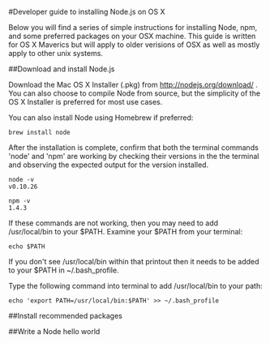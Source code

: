 #Developer guide to installing Node.js on OS X 

Below you will find a series of simple instructions for installing Node, npm, and some preferred packages on your OSX machine.  This guide is written for OS X Maverics but will apply to older verisions of OSX as well as mostly apply to other unix systems.


##Download and install Node.js 

Download the Mac OS X Installer (.pkg) from http://nodejs.org/download/ . You can also choose to compile Node from source, but the simplicity of the OS X Installer is preferred for most use cases.

You can also install Node using Homebrew if preferred:
```
brew install node
```

After the installation is complete, confirm that both the terminal commands 'node' and 'npm' are working by checking their versions in the the terminal and observing the expected output for the version installed.

```
node -v
v0.10.26
```
```
npm -v
1.4.3
```

If these commands are not working, then you may need to add /usr/local/bin to your $PATH.  Examine your $PATH from your terminal:

```
echo $PATH
```

If you don't see /usr/local/bin within that printout then it needs to be added to your $PATH in ~/.bash_profile.

Type the following command into terminal to add /usr/local/bin to your path:

```
echo 'export PATH=/usr/local/bin:$PATH' >> ~/.bash_profile
```

##Install recommended packages

##Write a Node hello world
